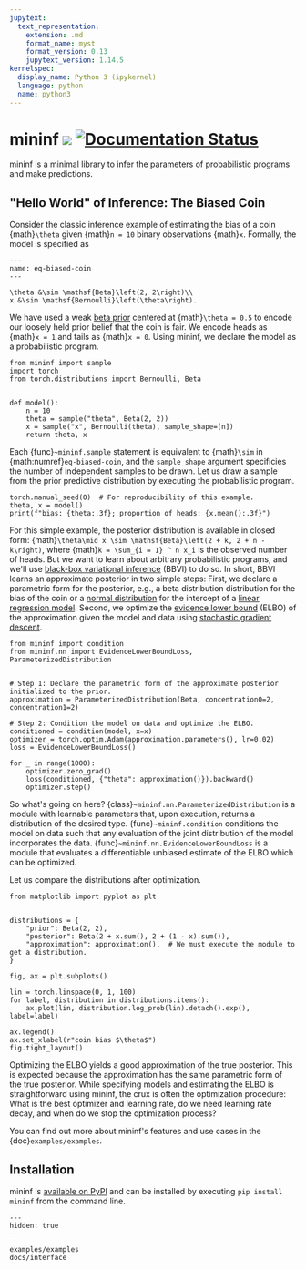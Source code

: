 ```yaml
---
jupytext:
  text_representation:
    extension: .md
    format_name: myst
    format_version: 0.13
    jupytext_version: 1.14.5
kernelspec:
  display_name: Python 3 (ipykernel)
  language: python
  name: python3
---
```


# mininf [![](https://github.com/tillahoffmann/mininf/actions/workflows/main.yaml/badge.svg)](https://github.com/tillahoffmann/mininf/actions/workflows/main.yaml) [![Documentation Status](https://readthedocs.org/projects/mininf/badge/?version=latest)](https://mininf.readthedocs.io/en/latest/?badge=latest)


mininf is a minimal library to infer the parameters of probabilistic programs and make predictions.

## "Hello World" of Inference: The Biased Coin

Consider the classic inference example of estimating the bias of a coin {math}`\theta` given {math}`n = 10` binary observations {math}`x`. Formally, the model is specified as

```{math}
---
name: eq-biased-coin
---

\theta &\sim \mathsf{Beta}\left(2, 2\right)\\
x &\sim \mathsf{Bernoulli}\left(\theta\right).
```

We have used a weak [beta prior](https://en.wikipedia.org/wiki/Beta_distribution) centered at {math}`\theta = 0.5` to encode our loosely held prior belief that the coin is fair. We encode heads as {math}`x = 1` and tails as {math}`x = 0`. Using mininf, we declare the model as a probabilistic program.

```{code-cell} python
from mininf import sample
import torch
from torch.distributions import Bernoulli, Beta


def model():
    n = 10
    theta = sample("theta", Beta(2, 2))
    x = sample("x", Bernoulli(theta), sample_shape=[n])
    return theta, x
```

Each {func}`~mininf.sample` statement is equivalent to {math}`\sim` in {math:numref}`eq-biased-coin`, and the `sample_shape` argument specificies the number of independent samples to be drawn. Let us draw a sample from the prior predictive distribution by executing the probabilistic program.

```{code-cell} python
torch.manual_seed(0)  # For reproducibility of this example.
theta, x = model()
print(f"bias: {theta:.3f}; proportion of heads: {x.mean():.3f}")
```

For this simple example, the posterior distribution is available in closed form: {math}`\theta\mid x \sim \mathsf{Beta}\left(2 + k, 2 + n - k\right)`, where {math}`k = \sum_{i = 1} ^ n x_i` is the observed number of heads. But we want to learn about arbitrary probabilistic programs, and we'll use [black-box variational inference](https://arxiv.org/abs/1401.0118) (BBVI) to do so. In short, BBVI learns an approximate posterior in two simple steps: First, we declare a parametric form for the posterior, e.g., a beta distribution distribution for the bias of the coin or a [normal distribution](https://en.wikipedia.org/wiki/Normal_distribution) for the intercept of a [linear regression model](https://en.wikipedia.org/wiki/Linear_regression). Second, we optimize the [evidence lower bound](https://en.wikipedia.org/wiki/Evidence_lower_bound) (ELBO) of the approximation given the model and data using [stochastic gradient descent](https://en.wikipedia.org/wiki/Stochastic_gradient_descent).

```{code-cell} python
from mininf import condition
from mininf.nn import EvidenceLowerBoundLoss, ParameterizedDistribution


# Step 1: Declare the parametric form of the approximate posterior initialized to the prior.
approximation = ParameterizedDistribution(Beta, concentration0=2, concentration1=2)

# Step 2: Condition the model on data and optimize the ELBO.
conditioned = condition(model, x=x)
optimizer = torch.optim.Adam(approximation.parameters(), lr=0.02)
loss = EvidenceLowerBoundLoss()

for _ in range(1000):
    optimizer.zero_grad()
    loss(conditioned, {"theta": approximation()}).backward()
    optimizer.step()
```

So what's going on here? {class}`~mininf.nn.ParameterizedDistribution` is a module with learnable parameters that, upon execution, returns a distribution of the desired type. {func}`~mininf.condition` conditions the model on data such that any evaluation of the joint distribution of the model incorporates the data. {func}`~mininf.nn.EvidenceLowerBoundLoss` is a module that evaluates a differentiable unbiased estimate of the ELBO which can be optimized.

Let us compare the distributions after optimization.

```{code-cell} python
from matplotlib import pyplot as plt


distributions = {
    "prior": Beta(2, 2),
    "posterior": Beta(2 + x.sum(), 2 + (1 - x).sum()),
    "approximation": approximation(),  # We must execute the module to get a distribution.
}

fig, ax = plt.subplots()

lin = torch.linspace(0, 1, 100)
for label, distribution in distributions.items():
    ax.plot(lin, distribution.log_prob(lin).detach().exp(), label=label)

ax.legend()
ax.set_xlabel(r"coin bias $\theta$")
fig.tight_layout()
```

Optimizing the ELBO yields a good approximation of the true posterior. This is expected because the approximation has the same parametric form of the true posterior. While specifying models and estimating the ELBO is straightforward using mininf, the crux is often the optimization procedure: What is the best optimizer and learning rate, do we need learning rate decay, and when do we stop the optimization process?

You can find out more about mininf's features and use cases in the {doc}`examples/examples`.

## Installation

mininf is [available on PyPI](https://pypi.org/project/mininf/) and can be installed by executing `pip install mininf` from the command line.

```{toctree}
---
hidden: true
---

examples/examples
docs/interface
```
